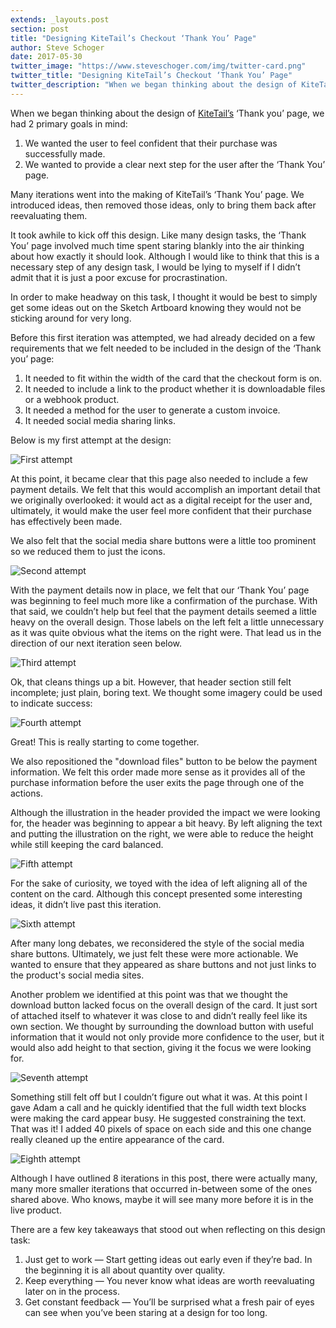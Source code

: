 ```yaml
---
extends: _layouts.post
section: post
title: "Designing KiteTail’s Checkout ‘Thank You’ Page"
author: Steve Schoger
date: 2017-05-30
twitter_image: "https://www.steveschoger.com/img/twitter-card.png"
twitter_title: "Designing KiteTail’s Checkout ‘Thank You’ Page"
twitter_description: "When we began thinking about the design of KiteTail’s ‘Thank you’ page, we had 2 primary goals in mind."
---
```



When we began thinking about the design of [KiteTail’s](https://kitetail.co) ‘Thank you’ page, we had 2 primary goals in mind:

1. We wanted the user to feel confident that their purchase was successfully made. 
2. We wanted to provide a clear next step for the user after the ‘Thank You’ page.

Many iterations went into the making of KiteTail’s ‘Thank You’ page. We introduced ideas, then removed those ideas, only to bring them back after reevaluating them.

It took awhile to kick off this design. Like many design tasks, the ‘Thank You’ page involved much time spent staring blankly into the air thinking about how exactly it should look. Although I would like to think that this is a necessary step of any design task, I would be lying to myself if I didn’t admit that it is just a poor excuse for procrastination. 

In order to make headway on this task, I thought it would be best to simply get some ideas out on the Sketch Artboard knowing they would not be sticking around for very long. 

Before this first iteration was attempted, we had already decided on a few requirements that we felt needed to be included in the design of the ‘Thank you’ page: 

1. It needed to fit within the width of the card that the checkout form is on.
2. It needed to include a link to the product whether it is downloadable files or a webhook product. 
3. It needed a method for the user to generate a custom invoice.
4. It needed social media sharing links.

Below is my first attempt at the design:

![First attempt](/img/170530-kitetail-thank-you/01-thank-you.png)

At this point, it became clear that this page also needed to include a few payment details. We felt that this would accomplish an important detail that we originally overlooked: it would act as a digital receipt for the user and, ultimately, it would make the user feel more confident that their purchase has effectively been made. 

We also felt that the social media share buttons were a little too prominent so we reduced them to just the icons. 

![Second attempt](/img/170530-kitetail-thank-you/02-thank-you.png)

With the payment details now in place, we felt that our ‘Thank You’ page was beginning to feel much more like a confirmation of the purchase. With that said, we couldn’t help but feel that the payment details seemed a little heavy on the overall design. Those labels on the left felt a little unnecessary as it was quite obvious what the items on the right were. That lead us in the direction of our next iteration seen below. 

![Third attempt](/img/170530-kitetail-thank-you/03-thank-you.png)

Ok, that cleans things up a bit. However, that header section still felt incomplete; just plain, boring text. We thought some imagery could be used to indicate success:

![Fourth attempt](/img/170530-kitetail-thank-you/04-thank-you.png)

Great! This is really starting to come together. 

We also repositioned the "download files" button to be below the payment information. We felt this order made more sense as it provides all of the purchase information before the user exits the page through one of the actions.

Although the illustration in the header provided the impact we were looking for, the header was beginning to appear a bit heavy. By left aligning the text and putting the illustration on the right, we were able to reduce the height while still keeping the card balanced. 

![Fifth attempt](/img/170530-kitetail-thank-you/05-thank-you.png)

For the sake of curiosity, we toyed with the idea of left aligning all of the content on the card. Although this concept presented some interesting ideas, it didn’t live past this iteration. 

![Sixth attempt](/img/170530-kitetail-thank-you/06-thank-you.png)

After many long debates, we reconsidered the style of the social media share buttons. Ultimately, we just felt these were more actionable. We wanted to ensure that they appeared as share buttons and not just links to the product's social media sites.

Another problem we identified at this point was that we thought the download button lacked focus on the overall design of the card. It just sort of attached itself to whatever it was close to and didn’t really feel like its own section. We thought by surrounding the download button with useful information that it would not only provide more confidence to the user, but it would also add height to that section, giving it the focus we were looking for.

![Seventh attempt](/img/170530-kitetail-thank-you/07-thank-you.png)

Something still felt off but I couldn’t figure out what it was. At this point I gave Adam a call and he quickly identified that the full width text blocks were making the card appear busy. He suggested constraining the text. That was it! I added 40 pixels of space on each side and this one change really cleaned up the entire appearance of the card. 

![Eighth attempt](/img/170530-kitetail-thank-you/08-thank-you.png)

Although I have outlined 8 iterations in this post, there were actually many, many more smaller iterations that occurred in-between some of the ones shared above. Who knows, maybe it will see many more before it is in the live product. 

There are a few key takeaways that stood out when reflecting on this design task:

1. Just get to work — Start getting ideas out early even if they’re bad. In the beginning it is all about quantity over quality.
2. Keep everything — You never know what ideas are worth reevaluating later on in the process. 
3. Get constant feedback — You’ll be surprised what a fresh pair of eyes can see when you’ve been staring at a design for too long. 